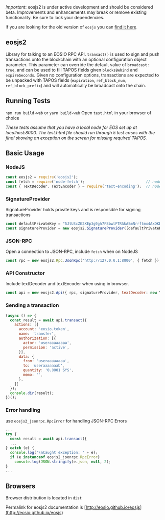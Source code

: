 *Important*: eosjs2 is under active development and should be considered beta. Improvements and enhancements may break or remove existing functionality. Be sure to lock your dependencies.

If you are looking for the old version of `eosjs` you can [find it here](https://github.com/EOSIO/eosjs/tree/v16.0.9).

## eosjs2

Library for talking to an EOSIO RPC API. `transact()` is used to sign and push transactions onto the blockchain with an optional configuration object parameter.  This parameter can override the default value of `broadcast: true`, and can be used to fill TAPOS fields given `blocksBehind` and `expireSeconds`.  Given no configuration options, transactions are expected to be unpacked with TAPOS fields (`expiration`, `ref_block_num`, `ref_block_prefix`) and will automatically be broadcast onto the chain.

## Running Tests

`npm run build-web` or `yarn build-web`
Open `test.html` in your browser of choice

*These tests assume that you have a local node for EOS set up at localhost:8000. The test.html file should run through 5 test cases with the final showing an exception on the screen for missing required TAPOS.*

## Basic Usage

### NodeJS
```js
const eosjs2 = require('eosjs2');
const fetch = require('node-fetch');                            // node only; not needed in browsers
const { TextDecoder, TextEncoder } = require('text-encoding');  // node, IE11 and IE Edge Browsers
```

### SignatureProvider
SignatureProvider holds private keys and is responsible for signing transactions
```js
const defaultPrivateKey = "5JtUScZK2XEp3g9gh7F8bwtPTRAkASmNrrftmx4AxDKD5K4zDnr"; // useraaaaaaaa
const signatureProvider = new eosjs2.SignatureProvider([defaultPrivateKey]);
```

### JSON-RPC
Open a connection to JSON-RPC, include `fetch` when on NodeJS
```js
const rpc = new eosjs2.Rpc.JsonRpc('http://127.0.0.1:8000', { fetch });
```

### API Constructor
Include textDecoder and textEncoder when using in browser.
```js
const api = new eosjs2.Api({ rpc, signatureProvider, textDecoder: new TextDecoder, textEncoder: new TextEncoder });
```

### Sending a transaction
```js
(async () => {
  const result = await api.transact({
    actions: [{
      account: 'eosio.token',
      name: 'transfer',
      authorization: [{
        actor: 'useraaaaaaaa',
        permission: 'active',
      }],
      data: {
        from: 'useraaaaaaaa',
        to: 'useraaaaaaab',
        quantity: '0.0001 SYS',
        memo: '',
      },
    }]
  });
  console.dir(result);
})();
```

### Error handling
use `eosjs2_jsonrpc.RpcError` for handling JSON-RPC Errors
```js
...
try {
  const result = await api.transact({
  ...
} catch (e) {
  console.log('\nCaught exception: ' + e);
  if (e instanceof eosjs2_jsonrpc.RpcError)
    console.log(JSON.stringify(e.json, null, 2);
}
...
```

## Browsers
Browser distribution is located in `dist`

Permalink for eosjs2 documentation is [http://eosio.github.io/eosjs](http://eosio.github.io/eosjs)
